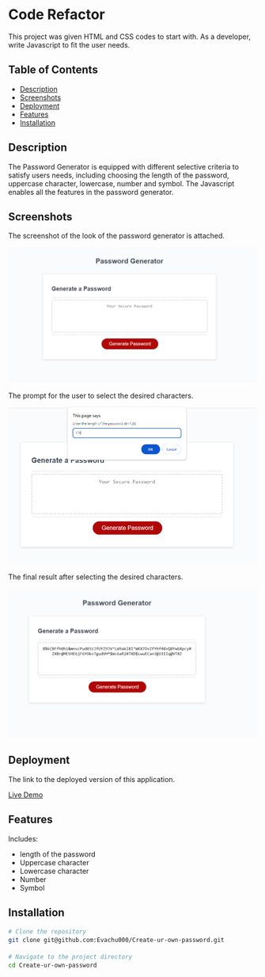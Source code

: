 # Code Refactor
This project was given HTML and CSS codes to start with. As a developer, write Javascript to fit the user needs.  

## Table of Contents

- [Description](#description)
- [Screenshots](#screenshots)
- [Deployment](#deployment)
- [Features](#features)
- [Installation](#installation)

## Description

The Password Generator is  equipped with different selective criteria to satisfy users needs, including choosing the length of the password, uppercase character, lowercase, number and symbol. 
The Javascript enables all the features in the password generator.

## Screenshots

The screenshot of the look of the password generator is attached.

![Screenshot 1](/img/Generator.png)

The prompt for the user to select the desired characters. 

![Screenshot 2](/img/prompt.png)

The final result after selecting the desired characters. 

![Screenshot 3](/img/result.png)

## Deployment

The link to the deployed version of this application.

[Live Demo](https://evachu000.github.io/Create-ur-own-password/index.html)

## Features

Includes:
- length of the password
- Uppercase character
- Lowercase character
- Number
- Symbol

## Installation

```bash
# Clone the repository
git clone git@github.com:Evachu000/Create-ur-own-password.git

# Navigate to the project directory
cd Create-ur-own-password
